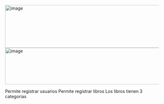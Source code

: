 <img width="1282" height="140" alt="image" src="https://github.com/user-attachments/assets/d8a5fefc-6f0b-4a4f-bae6-9d805631fad5" />
<img width="715" height="120" alt="image" src="https://github.com/user-attachments/assets/2e92163a-7104-4428-9728-57e1efee7e88" />

Permite registrar usuarios
Permite registrar libros
Los libros tienen 3 categorias
